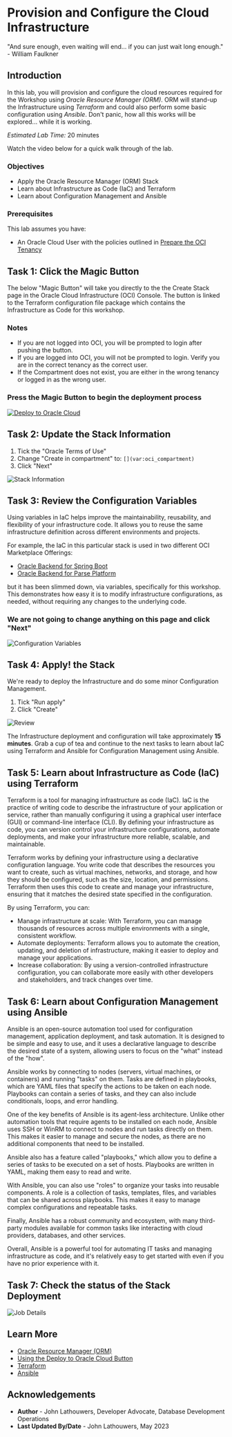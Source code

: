 # Provision and Configure the Cloud Infrastructure

"And sure enough, even waiting will end... if you can just wait long enough."
\- William Faulkner

## Introduction

In this lab, you will provision and configure the cloud resources required for the Workshop using *Oracle Resource Manager (ORM)*.  ORM will stand-up the Infrastructure using *Terraform* and could also perform some basic configuration using *Ansible*.  Don't panic, how all this works will be explored... while it is working.

*Estimated Lab Time:* 20 minutes

Watch the video below for a quick walk through of the lab.
[](youtube:zNKxJjkq0Pw)

### Objectives

* Apply the Oracle Resource Manager (ORM) Stack
* Learn about Infrastructure as Code (IaC) and Terraform
* Learn about Configuration Management and Ansible

### Prerequisites

This lab assumes you have:

* An Oracle Cloud User with the policies outlined in [Prepare the OCI Tenancy](../setup-iam/setup-iam.md)

## Task 1: Click the Magic Button

The below "Magic Button" will take you directly to the the Create Stack page in the Oracle Cloud Infrastructure (OCI) Console. The button is linked to the Terraform configuration file package which contains the Infrastructure as Code for this workshop.

### Notes

* If you are not logged into OCI, you will be prompted to login after pushing the button.
* If you are logged into OCI, you will not be prompted to login.  Verify you are in the correct tenancy as the correct user.
* If the [](var:oci_compartment) Compartment does not exist, you are either in the wrong tenancy or logged in as the wrong user.

### Press the Magic Button to begin the deployment process

[![Deploy to Oracle Cloud][magic_button]][magic_arch_stack]

## Task 2: Update the Stack Information

1. Tick the "Oracle Terms of Use"
2. Change "Create in compartment" to: `[](var:oci_compartment)`
3. Click "Next"

![Stack Information](images/stack_information.png "Stack Information")

## Task 3: Review the Configuration Variables

Using variables in IaC helps improve the maintainability, reusability, and flexibility of your infrastructure code.  It allows you to reuse the same infrastructure definition across different environments and projects.

For example, the IaC in this particular stack is used in two different OCI Marketplace Offerings:

* [Oracle Backend for Spring Boot](https://cloudmarketplace.oracle.com/marketplace/en_US/listing/138899911 "Oracle Backend for Spring Boot")
* [Oracle Backend for Parse Platform](https://cloudmarketplace.oracle.com/marketplace/en_US/listing/139274906 "Oracle Backend for Parse Platform")

but it has been slimmed down, via variables, specifically for this workshop.  This demonstrates how easy it is to modify infrastructure configurations, as needed, without requiring any changes to the underlying code.

### We are not going to change anything on this page and click "Next"

![Configuration Variables](images/configuration_variables.png "Configuration Variables")

## Task 4: Apply! the Stack

We're ready to deploy the Infrastructure and do some minor Configuration Management.

1. Tick "Run apply"
2. Click "Create"

![Review](images/review.png "Review")

The Infrastructure deployment and configuration will take approximately **15 minutes**.  Grab a cup of tea and continue to the next tasks to learn about IaC using Terraform and Ansible for Configuration Management using Ansible.

## Task 5: Learn about Infrastructure as Code (IaC) using Terraform

Terraform is a tool for managing infrastructure as code (IaC). IaC is the practice of writing code to describe the infrastructure of your application or service, rather than manually configuring it using a graphical user interface (GUI) or command-line interface (CLI). By defining your infrastructure as code, you can version control your infrastructure configurations, automate deployments, and make your infrastructure more reliable, scalable, and maintainable.

Terraform works by defining your infrastructure using a declarative configuration language. You write code that describes the resources you want to create, such as virtual machines, networks, and storage, and how they should be configured, such as the size, location, and permissions. Terraform then uses this code to create and manage your infrastructure, ensuring that it matches the desired state specified in the configuration.

By using Terraform, you can:

* Manage infrastructure at scale: With Terraform, you can manage thousands of resources across multiple environments with a single, consistent workflow.
* Automate deployments: Terraform allows you to automate the creation, updating, and deletion of infrastructure, making it easier to deploy and manage your applications.
* Increase collaboration: By using a version-controlled infrastructure configuration, you can collaborate more easily with other developers and stakeholders, and track changes over time.

## Task 6: Learn about Configuration Management using Ansible

Ansible is an open-source automation tool used for configuration management, application deployment, and task automation. It is designed to be simple and easy to use, and it uses a declarative language to describe the desired state of a system, allowing users to focus on the "what" instead of the "how".

Ansible works by connecting to nodes (servers, virtual machines, or containers) and running "tasks" on them. Tasks are defined in playbooks, which are YAML files that specify the actions to be taken on each node. Playbooks can contain a series of tasks, and they can also include conditionals, loops, and error handling.

One of the key benefits of Ansible is its agent-less architecture. Unlike other automation tools that require agents to be installed on each node, Ansible uses SSH or WinRM to connect to nodes and run tasks directly on them. This makes it easier to manage and secure the nodes, as there are no additional components that need to be installed.

Ansible also has a feature called "playbooks," which allow you to define a series of tasks to be executed on a set of hosts. Playbooks are written in YAML, making them easy to read and write.

With Ansible, you can also use "roles" to organize your tasks into reusable components. A role is a collection of tasks, templates, files, and variables that can be shared across playbooks. This makes it easy to manage complex configurations and repeatable tasks.

Finally, Ansible has a robust community and ecosystem, with many third-party modules available for common tasks like interacting with cloud providers, databases, and other services.

Overall, Ansible is a powerful tool for automating IT tasks and managing infrastructure as code, and it's relatively easy to get started with even if you have no prior experience with it.

## Task 7: Check the status of the Stack Deployment

![Job Details](images/job_details.png "Job Details")

## Learn More

* [Oracle Resource Manager (ORM)](https://www.oracle.com/uk/devops/resource-manager/)
* [Using the Deploy to Oracle Cloud Button](https://docs.oracle.com/en-us/iaas/Content/ResourceManager/Tasks/deploybutton.htm)
* [Terraform](https://registry.terraform.io/providers/oracle/oci/latest/docs)
* [Ansible](https://docs.oracle.com/en-us/iaas/Content/API/SDKDocs/ansible.htm)

## Acknowledgements

* **Author** - John Lathouwers, Developer Advocate, Database Development Operations
* **Last Updated By/Date** - John Lathouwers, May 2023

[magic_button]: https://oci-resourcemanager-plugin.plugins.oci.oraclecloud.com/latest/deploy-to-oracle-cloud.svg
[magic_arch_stack]: https://cloud.oracle.com/resourcemanager/stacks/create?zipUrl=https://github.com/oracle/microservices-datadriven/releases/download/23.5.1/hol-k8s4dbas.zip
